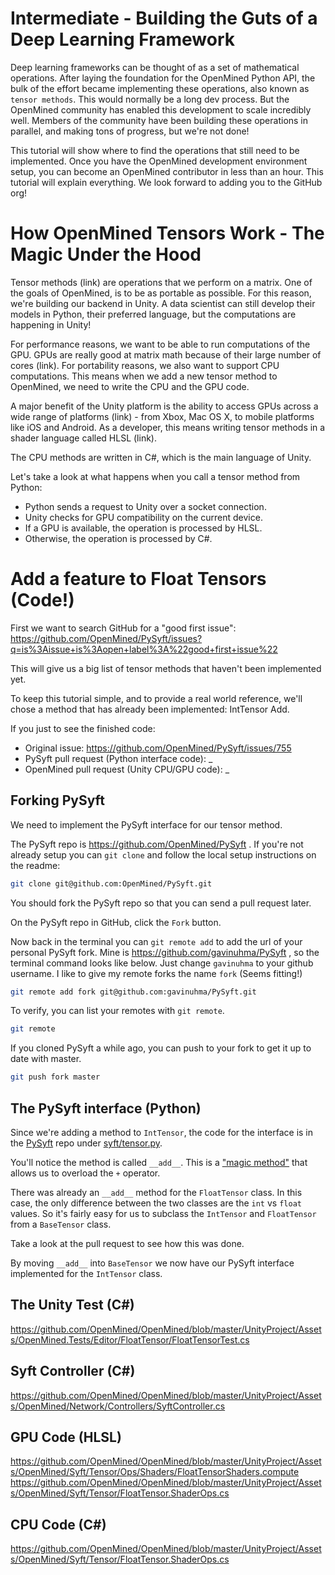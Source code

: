 # Intermediate - Building the Guts of a Deep Learning Framework

Deep learning frameworks can be thought of as a set of mathematical operations. After laying the foundation for the OpenMined Python API, the bulk of the effort became implementing these operations, also known as `tensor methods`. This would normally be a long dev process. But the OpenMined community has enabled this development to scale incredibly well. Members of the community have been building these operations in parallel, and making tons of progress, but we're not done!

This tutorial will show where to find the operations that still need to be implemented. Once you have the OpenMined development environment setup, you can become an OpenMined contributor in less than an hour. This tutorial will explain everything. We look forward to adding you to the GitHub org!

# How OpenMined Tensors Work - The Magic Under the Hood

Tensor methods (link) are operations that we perform on a matrix. One of the goals of OpenMined, is to be as portable as possible. For this reason, we're building our backend in Unity. A data scientist can still develop their models in Python, their preferred language, but the computations are happening in Unity!

For performance reasons, we want to be able to run computations of the GPU. GPUs are really good at matrix math because of their large number of cores (link). For portability reasons, we also want to support CPU computations. This means when we add a new tensor method to OpenMined, we need to write the CPU and the GPU code.

A major benefit of the Unity platform is the ability to access GPUs across a wide range of platforms (link) - from Xbox, Mac OS X, to mobile platforms like iOS and Android. As a developer, this means writing tensor methods in a shader language called HLSL (link).

The CPU methods are written in C#, which is the main language of Unity.

Let's take a look at what happens when you call a tensor method from Python:

* Python sends a request to Unity over a socket connection.
* Unity checks for GPU compatibility on the current device.
* If a GPU is available, the operation is processed by HLSL.
* Otherwise, the operation is processed by C#.

# Add a feature to Float Tensors (Code!)

First we want to search GitHub for a "good first issue": https://github.com/OpenMined/PySyft/issues?q=is%3Aissue+is%3Aopen+label%3A%22good+first+issue%22

This will give us a big list of tensor methods that haven't been implemented yet.

To keep this tutorial simple, and to provide a real world reference, we'll chose a method that has already been implemented: IntTensor Add.

If you just to see the finished code:

* Original issue: https://github.com/OpenMined/PySyft/issues/755
* PySyft pull request (Python interface code): _
* OpenMined pull request (Unity CPU/GPU code): _

## Forking PySyft

We need to implement the PySyft interface for our tensor method.

The PySyft repo is https://github.com/OpenMined/PySyft . If you're not already setup you can `git clone` and follow the local setup instructions on the readme:

```bash
git clone git@github.com:OpenMined/PySyft.git
```

You should fork the PySyft repo so that you can send a pull request later.

On the PySyft repo in GitHub, click the `Fork` button.

Now back in the terminal you can `git remote add` to add the url of your personal PySyft fork. Mine is https://github.com/gavinuhma/PySyft , so the terminal command looks like below. Just change `gavinuhma` to your github username. I like to give my remote forks the name `fork` (Seems fitting!)

```bash
git remote add fork git@github.com:gavinuhma/PySyft.git
```

To verify, you can list your remotes with `git remote`.

```bash
git remote
```

If you cloned PySyft a while ago, you can push to your fork to get it up to date with master.

```bash
git push fork master
```

## The PySyft interface (Python)

Since we're adding a method to `IntTensor`, the code for the interface is in the [PySyft](/OpenMined/PySyft) repo under [syft/tensor.py](/OpenMined/PySyft/blob/master/syft/tensor.py).

You'll notice the method is called `__add__`. This is a ["magic method"](https://www.python-course.eu/python3_magic_methods.php) that allows us to overload the `+` operator.

There was already an `__add__` method for the `FloatTensor` class. In this case, the only difference between the two classes are the `int` vs `float` values. So it's fairly easy for us to subclass the `IntTensor` and `FloatTensor` from a `BaseTensor` class.

Take a look at the pull request to see how this was done.

By moving `__add__` into `BaseTensor` we now have our PySyft interface implemented for the `IntTensor` class.

## The Unity Test (C#)

https://github.com/OpenMined/OpenMined/blob/master/UnityProject/Assets/OpenMined.Tests/Editor/FloatTensor/FloatTensorTest.cs

## Syft Controller (C#)

https://github.com/OpenMined/OpenMined/blob/master/UnityProject/Assets/OpenMined/Network/Controllers/SyftController.cs

## GPU Code (HLSL)

https://github.com/OpenMined/OpenMined/blob/master/UnityProject/Assets/OpenMined/Syft/Tensor/Ops/Shaders/FloatTensorShaders.compute
https://github.com/OpenMined/OpenMined/blob/master/UnityProject/Assets/OpenMined/Syft/Tensor/FloatTensor.ShaderOps.cs

## CPU Code (C#)

https://github.com/OpenMined/OpenMined/blob/master/UnityProject/Assets/OpenMined/Syft/Tensor/FloatTensor.ShaderOps.cs
